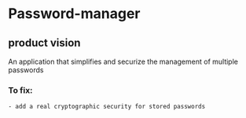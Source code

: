 # Password-manager

## product vision
An application that simplifies and securize the management of multiple passwords

### To fix:
    - add a real cryptographic security for stored passwords
